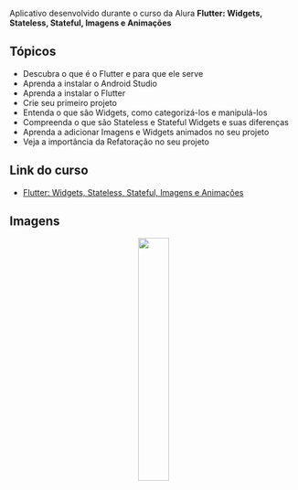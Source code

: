 <p>Aplicativo desenvolvido durante o curso da Alura <strong>Flutter: Widgets, Stateless, Stateful, Imagens e Animações</strong> </p>

<h2>Tópicos</h2>
<ul>
    <li>Descubra o que é o Flutter e para que ele serve</li>
    <li>Aprenda a instalar o Android Studio</li>
    <li>Aprenda a instalar o Flutter</li>
    <li>Crie seu primeiro projeto</li>
    <li>Entenda o que são Widgets, como categorizá-los e manipulá-los</li>
    <li>Compreenda o que são Stateless e Stateful Widgets e suas diferenças</li>
    <li>Aprenda a adicionar Imagens e Widgets animados no seu projeto</li>
    <li>Veja a importância da Refatoração no seu projeto</li>
</ul>

<h2>Link do curso</h2>
<ul>
    <li><a href="https://cursos.alura.com.br/course/flutter-widgets-stateless-stateful-imagens-animacoes">Flutter: Widgets, Stateless, Stateful, Imagens e Animações</a></li>
</ul>

<h2>Imagens</h2>
<div align="center">
    <img width="33%" src="https://raw.githubusercontent.com/DouglasLeal/curso-flutter-persistencia-alura/main/assets/screenshots/img1.png" />
</div>